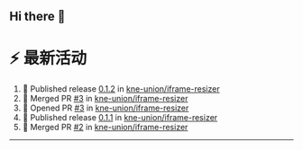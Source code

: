 ## Hi there 👋

<!--

**Here are some ideas to get you started:**

🙋‍♀️ A short introduction - what is your organization all about?
🌈 Contribution guidelines - how can the community get involved?
👩‍💻 Useful resources - where can the community find your docs? Is there anything else the community should know?
🍿 Fun facts - what does your team eat for breakfast?
🧙 Remember, you can do mighty things with the power of [Markdown](https://docs.github.com/github/writing-on-github/getting-started-with-writing-and-formatting-on-github/basic-writing-and-formatting-syntax)
-->


# ⚡ 最新活动

<!--START_SECTION:activity-->
1. 🚀 Published release [0.1.2](https://github.com/kne-union/iframe-resizer/releases/tag/0.1.2) in [kne-union/iframe-resizer](https://github.com/kne-union/iframe-resizer)
2. 🎉 Merged PR [#3](https://github.com/kne-union/iframe-resizer/pull/3) in [kne-union/iframe-resizer](https://github.com/kne-union/iframe-resizer)
3. 💪 Opened PR [#3](https://github.com/kne-union/iframe-resizer/pull/3) in [kne-union/iframe-resizer](https://github.com/kne-union/iframe-resizer)
4. 🚀 Published release [0.1.1](https://github.com/kne-union/iframe-resizer/releases/tag/0.1.1) in [kne-union/iframe-resizer](https://github.com/kne-union/iframe-resizer)
5. 🎉 Merged PR [#2](https://github.com/kne-union/iframe-resizer/pull/2) in [kne-union/iframe-resizer](https://github.com/kne-union/iframe-resizer)
<!--END_SECTION:activity-->

---
